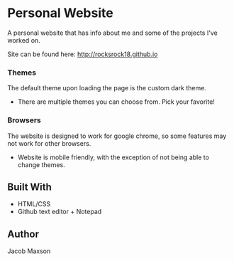 # Personal Website

A personal website that has info about me and some of the projects I've worked on.

Site can be found here: http://rocksrock18.github.io

### Themes
The default theme upon loading the page is the custom dark theme.

* There are multiple themes you can choose from. Pick your favorite!

### Browsers
The website is designed to work for google chrome, so some features may not work for other browsers.

* Website is mobile friendly, with the exception of not being able to change themes.

## Built With
* HTML/CSS
* Github text editor + Notepad

## Author
Jacob Maxson

